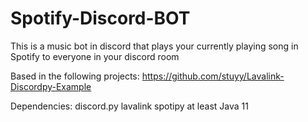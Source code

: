 # Spotify-Discord-BOT
This is a music bot in discord that plays your currently playing song in Spotify to everyone in your discord room


Based in the following projects:
https://github.com/stuyy/Lavalink-Discordpy-Example

Dependencies:
discord.py
lavalink
spotipy
at least Java 11
